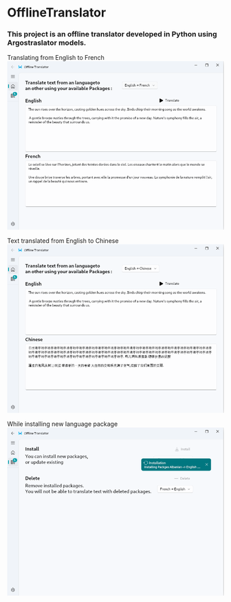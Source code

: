 # OfflineTranslator

### This project is an offline translator developed in Python using Argostraslator models.



Translating from English to French 
![Image 1](screenshots/image1.png)

Text translated from English to Chinese 
![Image 2](screenshots/image2.png)

While installing new language package
![Image 2](screenshots/image3.png)
